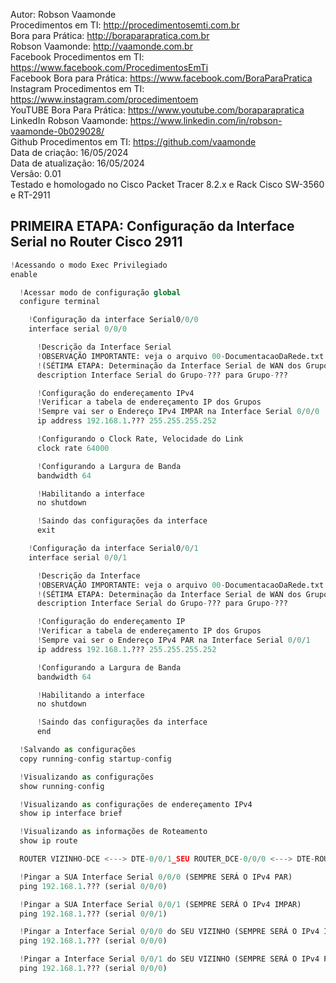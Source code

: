 Autor: Robson Vaamonde<br>
Procedimentos em TI: http://procedimentosemti.com.br<br>
Bora para Prática: http://boraparapratica.com.br<br>
Robson Vaamonde: http://vaamonde.com.br<br>
Facebook Procedimentos em TI: https://www.facebook.com/ProcedimentosEmTi<br>
Facebook Bora para Prática: https://www.facebook.com/BoraParaPratica<br>
Instagram Procedimentos em TI: https://www.instagram.com/procedimentoem<br>
YouTUBE Bora Para Prática: https://www.youtube.com/boraparapratica<br>
LinkedIn Robson Vaamonde: https://www.linkedin.com/in/robson-vaamonde-0b029028/<br>
Github Procedimentos em TI: https://github.com/vaamonde<br>
Data de criação: 16/05/2024<br>
Data de atualização: 16/05/2024<br>
Versão: 0.01<br>
Testado e homologado no Cisco Packet Tracer 8.2.x e Rack Cisco SW-3560 e RT-2911

## PRIMEIRA ETAPA: Configuração da Interface Serial no Router Cisco 2911

```python
!Acessando o modo Exec Privilegiado
enable

  !Acessar modo de configuração global
  configure terminal

    !Configuração da interface Serial0/0/0
    interface serial 0/0/0

      !Descrição da Interface Serial
      !OBSERVAÇÃO IMPORTANTE: veja o arquivo 00-DocumentacaoDaRede.txt a partir da linha: 232
      !(SÉTIMA ETAPA: Determinação da Interface Serial de WAN dos Grupos e seu Endereçamento IPv4)
      description Interface Serial do Grupo-??? para Grupo-???

      !Configuração do endereçamento IPv4
      !Verificar a tabela de endereçamento IP dos Grupos
      !Sempre vai ser o Endereço IPv4 IMPAR na Interface Serial 0/0/0
      ip address 192.168.1.??? 255.255.255.252

      !Configurando o Clock Rate, Velocidade do Link
      clock rate 64000

      !Configurando a Largura de Banda
      bandwidth 64

      !Habilitando a interface
      no shutdown

      !Saindo das configurações da interface
      exit

    !Configuração da interface Serial0/0/1
    interface serial 0/0/1

      !Descrição da Interface
      !OBSERVAÇÃO IMPORTANTE: veja o arquivo 00-DocumentacaoDaRede.txt a partir da linha: 232
      !(SÉTIMA ETAPA: Determinação da Interface Serial de WAN dos Grupos e seu Endereçamento IPv4)
      description Interface Serial do Grupo-??? para Grupo-???

      !Configuração do endereçamento IP
      !Verificar a tabela de endereçamento IP dos Grupos
      !Sempre vai ser o Endereço IPv4 PAR na Interface Serial 0/0/1
      ip address 192.168.1.??? 255.255.255.252

      !Configurando a Largura de Banda
      bandwidth 64

      !Habilitando a interface
      no shutdown

      !Saindo das configurações da interface
      end

  !Salvando as configurações
  copy running-config startup-config

  !Visualizando as configurações
  show running-config

  !Visualizando as configurações de endereçamento IPv4
  show ip interface brief

  !Visualizando as informações de Roteamento
  show ip route

  ROUTER VIZINHO-DCE <---> DTE-0/0/1_SEU ROUTER_DCE-0/0/0 <---> DTE-ROUTER VIZINHO

  !Pingar a SUA Interface Serial 0/0/0 (SEMPRE SERÁ O IPv4 PAR)
  ping 192.168.1.??? (serial 0/0/0)

  !Pingar a SUA Interface Serial 0/0/1 (SEMPRE SERÁ O IPv4 IMPAR)
  ping 192.168.1.??? (serial 0/0/1)

  !Pingar a Interface Serial 0/0/0 do SEU VIZINHO (SEMPRE SERÁ O IPv4 IMPAR)
  ping 192.168.1.??? (serial 0/0/0)

  !Pingar a Interface Serial 0/0/1 do SEU VIZINHO (SEMPRE SERÁ O IPv4 PAR)
  ping 192.168.1.??? (serial 0/0/0)
```